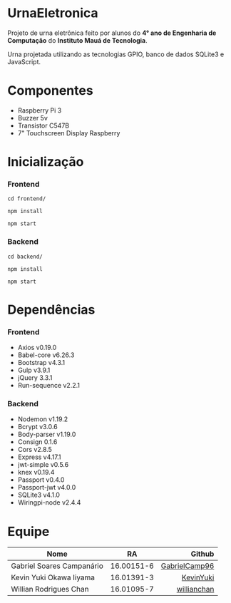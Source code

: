 # UrnaEletronica
Projeto de urna eletrônica feito por alunos do **4° ano de Engenharia de Computação** do **Instituto Mauá de Tecnologia**.

Urna projetada utilizando as tecnologias GPIO, banco de dados SQLite3 e JavaScript.

# Componentes
* Raspberry Pi 3
* Buzzer 5v
* Transistor C547B
* 7" Touchscreen Display Raspberry

# Inicialização

### Frontend 
```cd frontend/``` 

```npm install```

```npm start```

### Backend
```cd backend/```

```npm install```

```npm start```

# Dependências
### Frontend
* Axios v0.19.0
* Babel-core v6.26.3
* Bootstrap v4.3.1
* Gulp v3.9.1
* jQuery 3.3.1
* Run-sequence v2.2.1

### Backend
* Nodemon v1.19.2
* Bcrypt v3.0.6
* Body-parser v1.19.0
* Consign 0.1.6
* Cors v2.8.5
* Express v4.17.1
* jwt-simple v0.5.6
* knex v0.19.4
* Passport v0.4.0
* Passport-jwt v4.0.0
* SQLite3 v4.1.0
* Wiringpi-node v2.4.4

# Equipe
| Nome        | RA           | Github  |
| ------------- |:-------------:| -----:|
| Gabriel Soares Campanário      | 16.00151-6 |[GabrielCamp96](https://www.github.com/GabrielCamp96) |
| Kevin Yuki Okawa Iiyama      | 16.01391-3 |   [KevinYuki](https://www.github.com/KevinYuki) |
| Willian Rodrigues Chan | 16.01095-7      |    [willianchan](https://www.github.com/willianchan) |
